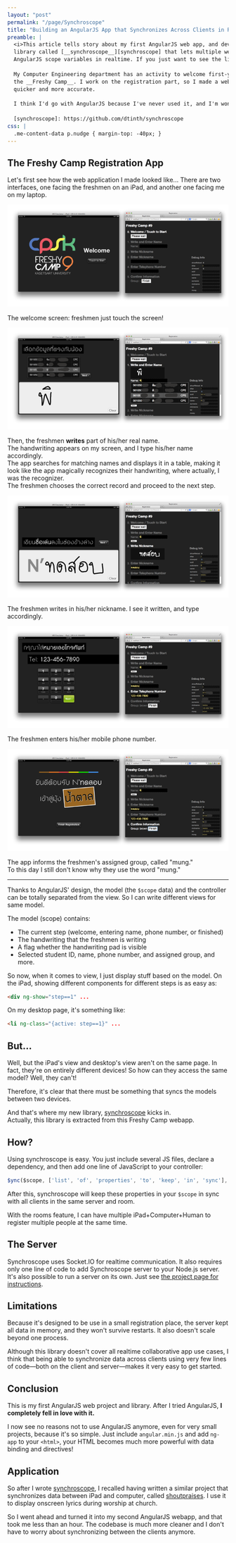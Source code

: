 ```yaml
---
layout: "post"
permalink: "/page/Synchroscope"
title: "Building an AngularJS App that Synchronizes Across Clients in Realtime with Synchroscope"
preamble: |
  <i>This article tells story about my first AngularJS web app, and development of my first AngularJS
  library called [__synchroscope__][synchroscope] that lets multiple web clients to synchronize
  AngularJS scope variables in realtime. If you just want to see the library, please see the [GitHub project][synchroscope].</i>
  
  My Computer Engineering department has an activity to welcome first-year students every year,
  the __Freshy Camp__. I work on the registration part, so I made a web app to make the registration process
  quicker and more accurate.
  
  I think I'd go with AngularJS because I've never used it, and I'm wondering why everyone loves it.
  
  [synchroscope]: https://github.com/dtinth/synchroscope
css: |
  .me-content-data p.nudge { margin-top: -40px; }
---
```









The Freshy Camp Registration App
---

Let's first see how the web application I made looked like...
There are two interfaces, one facing the freshmen on an iPad, and another one facing me on my laptop.

<p class="image"><img src="/images/Synchroscope-Freshy-Step0.png" alt="screenshot"></p>
<p class="nudge caption">The welcome screen: freshmen just touch the screen!</p>
<p class="image"><img src="/images/Synchroscope-Freshy-Step1.png" alt="screenshot"></p>
<p class="nudge caption">Then, the freshmen <strong>writes</strong> part of his/her real name.
<br>The handwriting appears on my screen, and I type his/her name accordingly.
<br>The app searches for matching names and displays it in a table, making it look
like the app magically recognizes their handwriting, where actually, I was the recognizer.
<br>The freshmen chooses the correct record and proceed to the next step.</p>
<p class="image"><img src="/images/Synchroscope-Freshy-Step2.png" alt="screenshot"></p>
<p class="nudge caption">The freshmen writes in his/her nickname.
I see it written, and type accordingly.</p>
<p class="image"><img src="/images/Synchroscope-Freshy-Step4.png" alt="screenshot"></p>
<p class="nudge caption">The freshmen enters his/her mobile phone number.</p>
<p class="image"><img src="/images/Synchroscope-Freshy-Step5.png" alt="screenshot"></p>
<p class="nudge caption">The app informs the freshmen's assigned group, called "mung."
<br>To this day I still don't know why they use the word "mung."</p>

---

Thanks to AngularJS' design, the model (the `$scope` data) and the controller can be totally
separated from the view. So I can write different views for same model.

The model (scope) contains:

* The current step (welcome, entering name, phone number, or finished)
* The handwriting that the freshmen is writing
* A flag whether the handwriting pad is visible
* Selected student ID, name, phone number, and assigned group, and more.

So now, when it comes to view, I just display stuff based on the model.
On the iPad, showing different components for different steps is as easy as:

```html
<div ng-show="step==1" ...
```

On my desktop page, it's something like:

```html
<li ng-class="{active: step==1}" ...
```

But...
------

Well, but the iPad's view and desktop's view aren't on the same page.
In fact, they're on entirely different devices! So how can they access the same model?
Well, they can't!

Therefore, it's clear that there must be something that syncs the models between two devices.

And that's where my new library, [synchroscope][] kicks in.<br>Actually, this library is extracted from this Freshy Camp webapp.


How?
----

Using synchroscope is easy. You just include several JS files, declare a dependency, and then add one line of JavaScript to your controller:

```javascript
$ync($scope, ['list', 'of', 'properties', 'to', 'keep', 'in', 'sync'], 'roomName')
```

After this, synchroscope will keep these properties in your `$scope` in sync with all clients in the same server and room.

With the rooms feature, I can have multiple iPad+Computer+Human to register multiple people at the same time.



The Server
----------

Synchroscope uses Socket.IO for realtime communication.
It also requires only one line of code to add Synchroscope server to your Node.js server.
It's also possible to run a server on its own. Just see [the project page for instructions][synchroscope].




Limitations
-----------

Because it's designed to be use in a small registration place, the server kept all data in memory, and they won't survive restarts.
It also doesn't scale beyond one process.

Although this library doesn't cover all realtime collaborative app use cases,
I think that being able to synchronize data across clients
using very few lines of code—both on the client and server—makes it very easy to get started.



Conclusion
----------

This is my first AngularJS web project and library.
After I tried AngularJS, __I completely fell in love with it.__

I now see no reasons not to use AngularJS anymore, even for very small projects,
because it's so simple. Just include `angular.min.js` and add `ng-app` to your `<html>`,
your HTML becomes much more powerful with data binding and directives!




Application
-----------

So after I wrote [synchroscope][], I recalled having written a similar project that synchronizes data between
iPad and computer, called [shoutpraises][]. I use it to display onscreen lyrics during worship at church.

So I went ahead and turned it into my second AngularJS webapp, and that took me less than an hour.
The codebase is much more cleaner and I don't have to worry about synchronizing between the clients anymore.












[synchroscope]: https://github.com/dtinth/synchroscope
[shoutpraises]: https://github.com/dtinth/shoutpraises

